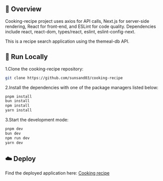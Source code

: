 ## 📌 Overview

Cooking-recipe project uses axios for API calls, Next.js for server-side rendering, React for front-end, and ESLint for code quality. Dependencies include react, react-dom, types/react, eslint, eslint-config-next.

This is a recipe search application using the themeal-db API.

## 🚀 Run Locally
1.Clone the cooking-recipe repository:
```sh
git clone https://github.com/sunsand03/cooking-recipe
```
2.Install the dependencies with one of the package managers listed below:
```bash
pnpm install
bun install
npm install
yarn install
```
3.Start the development mode:
```bash
pnpm dev
bun dev
npm run dev
yarn dev
```

## ☁️ Deploy

Find the deployed application here: [Cooking recipe](https://cooking-recipe-search.netlify.app/)




